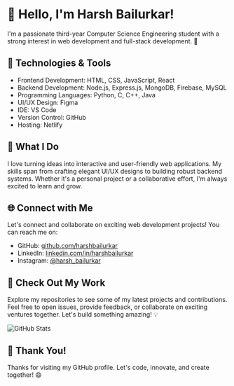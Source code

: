 # 👋 Hello, I'm Harsh Bailurkar!

I'm a passionate third-year Computer Science Engineering student with a strong interest in web development and full-stack development. 🚀

## 🔧 Technologies & Tools

- Frontend Development: HTML, CSS, JavaScript, React
- Backend Development: Node.js, Express.js, MongoDB, Firebase, MySQL
- Programming Languages: Python, C, C++, Java
- UI/UX Design: Figma
- IDE: VS Code
- Version Control: GitHub
- Hosting: Netlify

## 🌟 What I Do

I love turning ideas into interactive and user-friendly web applications. My skills span from crafting elegant UI/UX designs to building robust backend systems. Whether it's a personal project or a collaborative effort, I'm always excited to learn and grow.

## 🌐 Connect with Me

Let's connect and collaborate on exciting web development projects! You can reach me on:

- GitHub: [github.com/harshbailurkar](https://github.com/Harshbailurkar)
- LinkedIn: [linkedin.com/in/harshbailurkar](https://www.linkedin.com/in/harsh-bailurkar-011291247/)
- Instagram: [@harsh_bailurkar](https://www.instagram.com/harsh_bailurkar/)

## 🚀 Check Out My Work

Explore my repositories to see some of my latest projects and contributions. Feel free to open issues, provide feedback, or collaborate on exciting ventures together. Let's build something amazing! 💡

![GitHub Stats](https://github-readme-stats.vercel.app/api?username=harshbailurkar&show_icons=true&count_private=true&hide=contribs,issues)

## 🌟 Thank You!

Thanks for visiting my GitHub profile. Let's code, innovate, and create together! 😄
